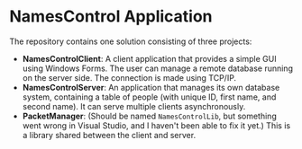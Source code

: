 # NamesControl Application

The repository contains one solution consisting of three projects:

- **NamesControlClient**: A client application that provides a simple GUI using Windows Forms. The user can manage a remote database running on the server side. The connection is made using TCP/IP.
- **NamesControlServer**: An application that manages its own database system, containing a table of people (with unique ID, first name, and second name). It can serve multiple clients asynchronously.
- **PacketManager**: (Should be named `NamesControlLib`, but something went wrong in Visual Studio, and I haven't been able to fix it yet.) This is a library shared between the client and server.
